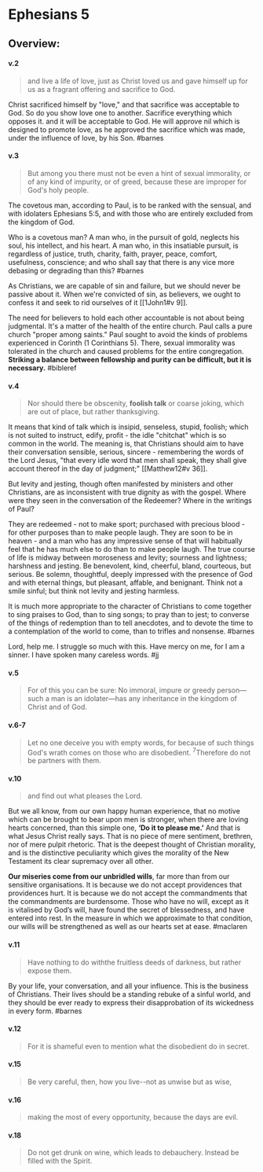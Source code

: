 # Ephesians 5

## Overview:



#### v.2
>and live a life of love, just as Christ loved us and gave himself up for us as a fragrant offering and sacrifice to God.

Christ sacrificed himself by "love," and that sacrifice was acceptable to God. So do you show love one to another. Sacrifice everything which opposes it. and it will be acceptable to God. He will approve nil which is designed to promote love, as he approved the sacrifice which was made, under the influence of love, by his Son.
#barnes 

#### v.3
>But among you there must not be even a hint of sexual immorality, or of any kind of impurity, or of greed, because these are improper for God's holy people.

The covetous man, according to Paul, is to be ranked with the sensual, and with idolaters Ephesians 5:5, and with those who are entirely excluded from the kingdom of God.

Who is a covetous man? A man who, in the pursuit of gold, neglects his soul, his intellect, and his heart. A man who, in this insatiable pursuit, is regardless of justice, truth, charity, faith, prayer, peace, comfort, usefulness, conscience; and who shall say that there is any vice more debasing or degrading than this?
#barnes 

As Christians, we are capable of sin and failure, but we should never be passive about it. When we're convicted of sin, as believers, we ought to confess it and seek to rid ourselves of it [[1John1#v 9]].  
  
The need for believers to hold each other accountable is not about being judgmental. It's a matter of the health of the entire church. Paul calls a pure church "proper among saints." Paul sought to avoid the kinds of problems experienced in Corinth (1 Corinthians 5). There, sexual immorality was tolerated in the church and caused problems for the entire congregation. **Striking a balance between fellowship and purity can be difficult, but it is necessary.**
#bibleref 

#### v.4
>Nor should there be obscenity, **foolish talk** or coarse joking, which are out of place, but rather thanksgiving.

It means that kind of talk which is insipid, senseless, stupid, foolish; which is not suited to instruct, edify, profit - the idle "chitchat" which is so common in the world. The meaning is, that Christians should aim to have their conversation sensible, serious, sincere - remembering the words of the Lord Jesus, "that every idle word that men shall speak, they shall give account thereof in the day of judgment;" [[Matthew12#v 36]].

But levity and jesting, though often manifested by ministers and other Christians, are as inconsistent with true dignity as with the gospel. Where were they seen in the conversation of the Redeemer? Where in the writings of Paul?

They are redeemed - not to make sport; purchased with precious blood - for other purposes than to make people laugh. They are soon to be in heaven - and a man who has any impressive sense of that will habitually feel that he has much else to do than to make people laugh. The true course of life is midway between moroseness and levity; sourness and lightness; harshness and jesting. Be benevolent, kind, cheerful, bland, courteous, but serious. Be solemn, thoughtful, deeply impressed with the presence of God and with eternal things, but pleasant, affable, and benignant. Think not a smile sinful; but think not levity and jesting harmless.

It is much more appropriate to the character of Christians to come together to sing praises to God, than to sing songs; to pray than to jest; to converse of the things of redemption than to tell anecdotes, and to devote the time to a contemplation of the world to come, than to trifles and nonsense.
#barnes 

Lord, help me. I struggle so much with this. Have mercy on me, for I am a sinner. I have spoken many careless words.
#jj

#### v.5
>For of this you can be sure: No immoral, impure or greedy person—such a man is an idolater—has any inheritance in the kingdom of Christ and of God.

#### v.6-7
>Let no one deceive you with empty words, for because of such things God's wrath comes on those who are disobedient. <sup>7</sup>Therefore do not be partners with them.

#### v.10
>and find out what pleases the Lord.

But we all know, from our own happy human experience, that no motive which can be brought to bear upon men is stronger, when there are loving hearts concerned, than this simple one, **‘Do it to please me.’** And that is what Jesus Christ really says. That is no piece of mere sentiment, brethren, nor of mere pulpit rhetoric. That is the deepest thought of Christian morality, and is the distinctive peculiarity which gives the morality of the New Testament its clear supremacy over all other.

**Our miseries come from our unbridled wills**, far more than from our sensitive organisations. It is because we do not accept providences that providences hurt. It is because we do not accept the commandments that the commandments are burdensome. Those who have no will, except as it is vitalised by God’s will, have found the secret of blessedness, and have entered into rest. In the measure in which we approximate to that condition, our wills will be strengthened as well as our hearts set at ease.
#maclaren 

#### v.11
>Have nothing to do withthe fruitless deeds of darkness, but rather expose them.

By your life, your conversation, and all your influence. This is the business of Christians. Their lives should be a standing rebuke of a sinful world, and they should be ever ready to express their disapprobation of its wickedness in every form.
#barnes 

#### v.12
>For it is shameful even to mention what the disobedient do in secret.

#### v.15
>Be very careful, then, how you live--not as unwise but as wise,

#### v.16
>making the most of every opportunity, because the days are evil.

#### v.18
>Do not get drunk on wine, which leads to debauchery. Instead be filled with the Spirit.